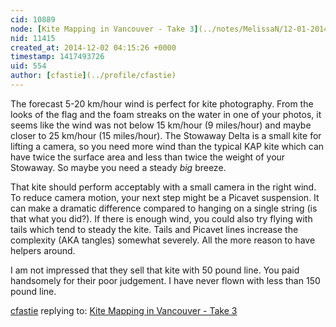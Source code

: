 ```yaml
---
cid: 10889
node: [Kite Mapping in Vancouver - Take 3](../notes/MelissaN/12-01-2014/kite-mapping-in-vancouver-take-3)
nid: 11415
created_at: 2014-12-02 04:15:26 +0000
timestamp: 1417493726
uid: 554
author: [cfastie](../profile/cfastie)
---
```


The forecast 5-20 km/hour wind is perfect for kite photography. From the looks of the flag and the foam streaks on the water in one of your photos, it seems like the wind was not below 15 km/hour (9 miles/hour) and maybe closer to 25 km/hour (15 miles/hour). The Stowaway Delta is a small kite for lifting a camera, so you need more wind than the typical KAP kite which can have twice the surface area and less than twice the weight of your Stowaway. So maybe you need a steady *big* breeze. 

That kite should perform acceptably with a small camera in the right wind. To reduce camera motion, your next step might be a Picavet suspension. It can make a dramatic difference compared to hanging on a single string (is that what you did?). If there is enough wind, you could also try flying with tails which tend to steady the kite. Tails and Picavet lines increase the complexity (AKA tangles) somewhat severely. All the more reason to have helpers around.

I am not impressed that they sell that kite with 50 pound line. You paid handsomely for their poor judgement. I have never flown with less than 150 pound line. 



[cfastie](../profile/cfastie) replying to: [Kite Mapping in Vancouver - Take 3](../notes/MelissaN/12-01-2014/kite-mapping-in-vancouver-take-3)

